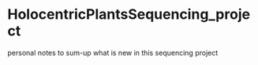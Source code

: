 # HolocentricPlantsSequencing_project
personal notes to sum-up what is new in this sequencing project
